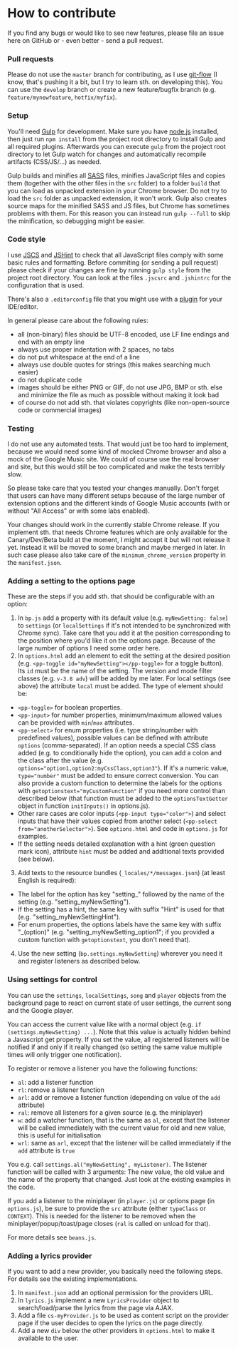 # How to contribute

If you find any bugs or would like to see new features, please file an issue here on GitHub or - even better - send a pull request.

### Pull requests
Please do not use the `master` branch for contributing, as I use [git-flow](http://nvie.com/posts/a-successful-git-branching-model/)
(I know, that's pushing it a bit, but I try to learn sth. on developing this). You can use the `develop` branch or create a new feature/bugfix branch (e.g. `feature/mynewfeature`, `hotfix/myfix`).

### Setup
You'll need [Gulp](http://gulpjs.com/) for development. Make sure you have [node.js](http://nodejs.org/) installed, then just run `npm install` from the project root directory to install Gulp and all required plugins.
Afterwards you can execute `gulp` from the project root directory to let Gulp watch for changes and automatically recompile artifacts (CSS/JS/...) as needed.

Gulp builds and minifies all [SASS](http://sass-lang.com/) files, minifies JavaScript files and copies them (together with the other files in the `src` folder) to a folder `build` that you can load as unpacked extension in your Chrome browser. Do not try to load the `src` folder as unpacked extension, it won't work. Gulp also creates source maps for the minified SASS and JS files, but Chrome has sometimes problems with them. For this reason you can instead run `gulp --full` to skip the minification, so debugging might be easier.

### Code style
I use [JSCS](http://jscs.info/) and [JSHint](http://jshint.com/about/) to check that all JavaScript files comply with some basic rules and formatting. Before commiting (or sending a pull request) please check if your changes are fine by running `gulp style` from the project root directory. You can look at the files `.jscsrc` and `.jshintrc` for the configuration that is used.

There's also a `.editorconfig` file that you might use with a [plugin](http://editorconfig.org/#download) for your IDE/editor.

In general please care about the following rules:
* all (non-binary) files should be UTF-8 encoded, use LF line endings and end with an empty line
* always use proper indentation with 2 spaces, no tabs
* do not put whitespace at the end of a line
* always use double quotes for strings (this makes searching much easier)
* do not duplicate code
* images should be either PNG or GIF, do not use JPG, BMP or sth. else and minimize the file as much as possible without making it look bad
* of course do not add sth. that violates copyrights (like non-open-source code or commercial images)

### Testing
I do not use any automated tests. That would just be too hard to implement, because we would need some kind of mocked Chrome browser and also a mock of the Google Music site. We could of course use the real browser and site, but this would still be too complicated and make the tests terribly slow.

So please take care that you tested your changes manually. Don't forget that users can have many different setups because of the large number of extension options and the different kinds of Google Music accounts (with or without "All Access" or with some labs enabled).

Your changes should work in the currently stable Chrome release. If you implement sth. that needs Chrome features which are only available for the Canary/Dev/Beta build at the moment, I might accept it but will not release it yet. Instead it will be moved to some branch and maybe merged in later. In such case please also take care of the `minimum_chrome_version` property in the `manifest.json`.

### Adding a setting to the options page
These are the steps if you add sth. that should be configurable with an option:

1. In ```bp.js``` add a property with its default value (e.g. ```myNewSetting: false```) to ```settings``` (or ```localSettings``` if it's not intended to be synchronized with Chrome sync). Take care that you add it at the position corresponding to the position where you'd like it on the options page. Because of the large number of options I need some order here.
2. In ```options.html``` add an element to edit the setting at the desired position  (e.g. ```<pp-toggle id="myNewSetting"></pp-toggle>``` for a toggle button). Its ```id``` must be the name of the setting. The version and mode filter classes (e.g. ```v-3.8 adv```) will be added by me later. For local settings (see above) the attribute ```local``` must be added. The type of element should be:
  * ```<pp-toggle>``` for boolean properties.
  * ```<pp-input>``` for number properties, minimum/maximum allowed values can be provided with ```min```/```max``` attributes.
  * ```<pp-select>``` for enum properties (i.e. type string/number with predefined values), possible values can be defined with attribute ```options``` (comma-separated). If an option needs a special CSS class added (e.g. to conditionally hide the option), you can add a colon and the class after the value (e.g. ```options="option1,option2:myCssClass,option3"```). If it's a numeric value, ```type="number"``` must be added to ensure correct conversion. You can also provide a custom function to determine the labels for the options with ```getoptionstext="myCustomFunction"``` if you need more control than described below (that function must be added to the ```optionsTextGetter``` object in function ```initInputs()``` in options.js).
  * Other rare cases are color inputs (```<pp-input type="color">```) and select inputs that have their values copied from another select (```<pp-select from="anotherSelector">```). See ```options.html``` and code in ```options.js``` for examples.
  * If the setting needs detailed explanation with a hint (green question mark icon), attribute ```hint``` must be added and additional texts provided (see below).
3. Add texts to the resource bundles (```_locales/*/messages.json```) (at least English is required):
  * The label for the option has key "setting_" followed by the name of the setting (e.g. "setting_myNewSetting").
  * If the setting has a hint, the same key with suffix "Hint" is used for that (e.g. "setting_myNewSettingHint").
  * For enum properties, the options labels have the same key with suffix "_(option)" (e.g. "setting_myNewSetting_option1"; if you provided a custom function with ```getoptionstext```, you don't need that).
4. Use the new setting (```bp.settings.myNewSetting```) wherever you need it and register listeners as described below.

### Using settings for control
You can use the ```settings```, ```localSettings```, ```song``` and ```player``` objects from the background page to react on current state of user settings, the current song and the Google player.

You can access the current value like with a normal object (e.g. ```if (settings.myNewSetting) ...```). Note that this value is actually hidden behind a Javascript get property. If you set the value, all registered listeners will be notified if and only if it really changed (so setting the same value multiple times will only trigger one notification).

To register or remove a listener you have the following functions:
* ```al```: add a listener function
* ```rl```: remove a listener function
* ```arl```: add or remove a listener function (depending on value of the ```add``` attribute)
* ```ral```: remove all listeners for a given source (e.g. the miniplayer)
* ```w```: add a watcher function, that is the same as ```al```, except that the listener will be called immediately with the current value for old and new value, this is useful for initialisation
* ```wrl```: same as ```arl```, except that the listener will be called immediately if the ```add``` attribute is ```true```

You e.g. call ```settings.al("myNewSetting", myListener)```. The listener function will be called with 3 arguments: The new value, the old value and the name of the property that changed. Just look at the existing examples in the code.

If you add a listener to the miniplayer (in ```player.js```) or options page (in ```options.js```), be sure to provide the ```src``` attribute (either ```typeClass``` or ```CONTEXT```). This is needed for the listener to be removed when the miniplayer/popup/toast/page closes (```ral``` is called on unload for that).

For more details see ```beans.js```.

### Adding a lyrics provider
If you want to add a new provider, you basically need the following steps. For details see the existing implementations.

1. In ```manifest.json``` add an optional permission for the providers URL.
2. In ```lyrics.js``` implement a new ```LyricsProvider``` object to search/load/parse the lyrics from the page via AJAX.
3. Add a file ```cs-myProvider.js``` to be used as content script on the provider page if the user decides to open the lyrics on the page directly.
4. Add a new ```div``` below the other providers in ```options.html``` to make it available to the user.
